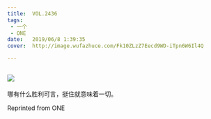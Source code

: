```yaml
---
title:	VOL.2436
tags:
 - 一个
 - ONE
date:	2019/06/8 1:39:35
cover:	http://image.wufazhuce.com/Fk10ZLzZ7Eecd9WD-iTpn6W6Il4Q

---
```

![](http://image.wufazhuce.com/Fk10ZLzZ7Eecd9WD-iTpn6W6Il4Q)
---

哪有什么胜利可言，挺住就意味着一切。
 
Reprinted from ONE

